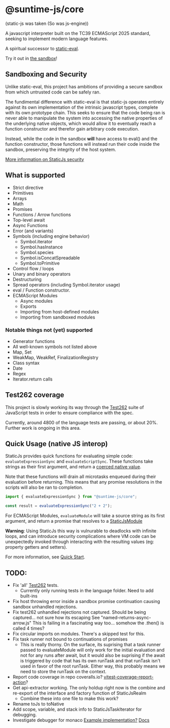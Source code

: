 # @suntime-js/core

(static-js was taken (So was js-engine))

A javascript interpreter built on the TC39 ECMAScript 2025 standard, seeking to implement modern language features.

A spiritual successor to [static-eval](https://www.npmjs.com/package/static-eval).

Try it out in [the sandbox](https://sunsetfi.github.io/suntime-js)!

## Sandboxing and Security

Unlike static-eval, this project has ambitions of providing a secure sandbox from which untrusted code can be safely ran.

The fundimental difference with static-eval is that static-js operates entirely against its own implementation of the intrinsic javascript types, complete with its own prototype chain. This seeks to ensure that the code being ran is never able to manipulate the system into accessing the native properties of the underlying native objects, which would allow it to eventually reach a function constructor and therefor gain arbitrary code execution.

Instead, while the code in the sandbox **will** have access to eval() and the function constructor, those functions will instead run their code inside the sandbox, preserving the integrity of the host system.

[More information on StaticJs security](docs/02-security.md)

## What is supported

- Strict directive
- Primitives
- Arrays
- Math
- Promises
- Functions / Arrow functions
- Top-level await
- Async Functions
- Error (and variants)
- Symbols (including engine behavior)
  - Symbol.iterator
  - Symbol.hasInstance
  - Symbol.species
  - Symbol.isConcatSpreadable
  - Symbol.toPrimitive
- Control flow / loops
- Unary and binary operators
- Destructuring
- Spread operators (including Symbol.iterator usage)
- eval / Function constructor.
- ECMAScript Modules
  - Async modules
  - Exports
  - Importing from host-defined modules
  - Importing from sandboxed modules

### Notable things not (yet) supported

- Generator functions
- All well-known symbols not listed above
- Map, Set
- WeakMap, WeakRef, FinalizationRegistry
- Class syntax
- Date
- Regex
- Iterator.return calls

## Test262 coverage

This project is slowly working its way through the [Test262](https://github.com/tc39/test262) suite of JavaScript tests in order to ensure compliance with the spec.

Currently, around 4800 of the language tests are passing, or about 20%. Further work is ongoing in this area.

## Quick Usage (native JS interop)

StaticJs provides quick functions for evaluating simple code: `evaluateExpressionSync` and `evaluateScriptSync`. These functions take strings as their first argument, and return a [coerced native value](docs/03-type-coersion.md).

Note that these functions will drain all microtasks enqueued during their evaluation before returning. This means that any promise resolutions in the scripts will also be ran to completion.

```ts
import { evaluateExpressionSync } from "@suntime-js/core";

const result = evaluateExpressionSync("2 + 2");
```

For ECMAScript Modules, `evaluateModule` will take a source string as its first argument, and return a promise that resolves to a [StaticJsModule](./docs/05-modules.md#staticjsmodule-type)

**Warning**: Using StaticJs this way is vulnurable to deadlocks with infinite loops, and can introduce security complications where VM code can be unexpectedly invoked through interacting with the resulting values (eg: property getters and setters).

For more information, see [Quick Start](docs/01-quick-start.md).

## TODO:

- Fix 'all' [Test262](https://github.com/tc39/test262) tests.
  - Currently only running tests in the language folder. Need to add built-ins
- Fix host throwing error inside a sandbox promise continuation causing sandbox unhandled rejections.
- Fix test262 unhandled rejections not captured.
  Should be being captured... not sure how its escaping
  See "named-returns-async-arrow.js"
  This is failing in a fascinating way too... somehow the .then() is called 4 times?
- Fix circular imports on modules. There's a skipped test for this.
- Fix task runner not bound to continuations of promises
  - This is really thorny. On the surface, its suprising that a task runner passed to evaluateModule will only work for
    the initial evaluation and not for any runs after await, but it would also be suprising if the await is triggered
    by code that has its own runTask and that runTask isn't used in favor of the root runTask.
    Either way, this probably means we need to store the runTask on the context.
- Report code coverage in repo
  coveralls.io?
  [vitest-coverage-report-action](https://github.com/marketplace/actions/vitest-coverage-report)?
- Get api-extractor working. The only holdup right now is the combine and re-export of the interface and factory function of StaticJsRealm
  - Combine these into one file to make this work?
- Rename toJs to toNative
- Add scope, variable, and stack info to StaticJsTaskIterator for debugging.
- Investigate debugger for monaco
  [Example implementation?](https://github.com/polylith/monaco-debugger)
  [Docs](https://microsoft.github.io/debug-adapter-protocol/overview)
